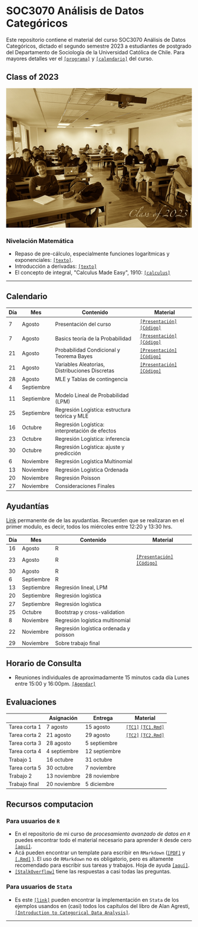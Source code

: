 # SOC3070 Análisis de Datos Categóricos

Este repositorio contiene el material del curso SOC3070 Análisis de Datos Categóricos, dictado el segundo semestre 2023 a estudiantes de postgrado del Departamento de Sociología de la Universidad Católica de Chile. Para mayores detalles ver el [`[programa]`](files/syllabus_soc3070.pdf) y [`[calendario]`](#Calendario) del curso.


## Class of 2023

![class](files/class.jpeg)


### Nivelación Matemática

- Repaso de pre-cálculo, especialmente funciones logarítmicas y exponenciales: [`[texto]`](files/pre_calculo.pdf).
- Introducción a derivadas: [`[texto]`](https://www.mathsisfun.com/calculus/derivatives-introduction.html)
- El concepto de integral, "Calculus Made Easy", 1910: [`[calculus]`](files/calculus_easy.jpg)

---

## Calendario

| Día | Mes        | Contenido                                        | Material                                                                                                                      |
|-----|------------|--------------------------------------------------|-----------------------------------------------------------------------------------------------------------------------------------|
| 7   | Agosto    | Presentación del curso                           | [`[Presentación]`](https://mebucca.github.io/cda_soc3070/slides/class_0/class_0#1) [`[Código]`](slides/class_0/class_0.Rmd)        |
| 7   | Agosto    | Basics teoría de la Probabilidad                 | [`[Presentación]`](https://mebucca.github.io/cda_soc3070/slides/class_1/class_1#1) [`[Código]`](slides/class_1/class_1.Rmd)        |
| 21  | Agosto    | Probabilidad Condicional y Teorema Bayes         | [`[Presentación]`](https://mebucca.github.io/cda_soc3070/slides/class_2/class_2#1) [`[Código]`](slides/class_2/class_2.Rmd)                                                                                                                                    |
| 21  | Agosto    | Variables Aleatorias, Distribuciones Discretas         |  [`[Presentación]`](https://mebucca.github.io/cda_soc3070/slides/class_3/class_3#1) [`[Código]`](slides/class_3/class_3.Rmd)                                                                                                                                 |
| 28  | Agosto    | MLE y Tablas de contingencia|                                                                                                                                   |
| 4   | Septiembre |                           |                                                                                                                                   |
| 11  | Septiembre | Modelo Lineal de Probabilidad (LPM)             |                                                                                                                                   |
| 25  | Septiembre | Regresión Logística: estructura teórica y MLE   |                                                                                                                                   |
| 16  | Octubre   | Regresión Logística: interpretación de efectos  |                                                                                                                                   |
| 23  | Octubre   | Regresión Logística: inferencia                 |                                                                                                                                   |
| 30  | Octubre   | Regresión Logística: ajuste y predicción        |                                                                                                                                   |
| 6   | Noviembre | Regresión Logística Multinomial                 |                                                                                                                                   |
| 13  | Noviembre | Regresión Logística Ordenada                    |                                                                                                                                   |
| 20  | Noviembre | Regresión Poisson                               |                                                                                                                                   |
| 27  | Noviembre | Consideraciones Finales                         |                                                                                                                                   |


## Ayudantías

[Link](https://teams.microsoft.com/l/meetup-join/19%3ameeting_MjhlMzAyNzEtNjBiMS00ZWEyLThhMzgtYzQzZmRjNTZhMzQ5%40thread.v2/0?context=%7b%22Tid%22%3a%225ff5d9fa-f83f-4ac1-a4d2-eb48ea0a00d2%22%2c%22Oid%22%3a%22a6901aad-8777-4578-9043-5b080d1bcde8%22%7d) permanente de de las ayudantías. Recuerden que se realizaran en el primer modulo, es decir, todos los miércoles entre 12:20 y 13:30 hrs. 

| Día | Mes         | Contenido                                 | Material |
|-----|-------------|-------------------------------------------|------------|
| 16  | Agosto      | R                                         |            |
| 23  | Agosto      | R                                         | [`[Presentación]`](https://mebucca.github.io/cda_soc3070/ayudantia/01_prob/index) [`[Código]`](https://github.com/mebucca/cda_soc3070/blob/gh-pages/ayudantia/01_prob/index.qmd)         | 
| 30  | Agosto      | R                                         |            |
| 6   | Septiembre  | R                                         |            |
| 13  | Septiembre  | Regresión lineal, LPM                     |            |
| 20  | Septiembre  | Regresión logística                       |            |
| 27  | Septiembre  | Regresión logística                       |            |
| 25  | Octubre     | Bootstrap y cross-validation              |            |
| 8   | Noviembre   | Regresión logística multinomial           |            |
| 22  | Noviembre   | Regresión logística ordenada y poisson    |            |
| 29  | Noviembre   | Sobre trabajo final                       |            |




## Horario de Consulta

- Reuniones individuales de aproximadamente 15 minutos cada día Lunes entre 15:00 y 16:00pm. [`[Agendar]`](https://calendar.app.google/A9vxmbBz1LyDQPAK6)

## Evaluaciones

|               |     Asignación      |     Entrega      |                 Material                  |
|---------------|---------------------|------------------|-------------------------------------------|
| Tarea corta 1 | 7 agosto            | 15 agosto        | [`[TC1]`](homework/tc_1.pdf) [`[TC1.Rmd]`](homework/tc_1.Rmd) |
| Tarea corta 2 | 21 agosto           | 29 agosto        | [`[TC2]`](https://mebucca.github.io/cda_soc3070/homework/tc_2.html) [`[TC2.Rmd]`](homework/tc_2.Rmd) |
| Tarea corta 3 | 28 agosto           | 5 septiembre     |                                           |
| Tarea corta 4 | 4 septiembre        | 12 septiembre    |                                           |
| Trabajo 1     | 16 octubre          | 31 octubre       |                                           |
| Tarea corta 5 | 30 octubre          | 7 noviembre      |                                           |
| Trabajo 2     | 13 noviembre        | 28 noviembre     |                                           |
| Trabajo final | 20 noviembre        | 5 diciembre      |                                           |


## Recursos computacion

### Para usuarios de `R`

  - En el repositorio de mi curso de *procesamiento avanzado de datos en `R`* puedes encontrar todo el material necesario para aprender `R` desde cero [`[aquí]`](https://mebucca.github.io/dar_soc4001/).
  - Acá pueden encontrar un template para escribir en `RMarkdown` ([`[PDF]`](files/template_rmarkdown.pdf) y [`[.Rmd]`](files/template_rmarkdown.Rmd) ). El uso de `RMarkdown` no es obligatorio, pero es altamente recomendado para escribir sus tareas y trabajos. Hoja de ayuda [`[aquí]`](https://rstudio-pubs-static.s3.amazonaws.com/330387_5a40ca72c3b14824acedceb7d34618d1.html).
  - [`[StalkOverflow]`](https://stackoverflow.com/) tiene las respuestas a casi todas las preguntas.
 

 ### Para usuarios de `Stata`

 - Es este [`[link]`](https://stats.idre.ucla.edu/other/examples/icda/) pueden encontrar la implementación en `Stata` de los ejemplos usandos en (casi) todos los capítulos del libro de Alan Agresti, [`[Introduction to Categorical Data Analysis]`](https://www.amazon.com/Introduction-Categorical-Data-Analysis/dp/0471226181). 

---

